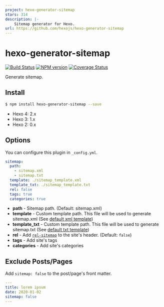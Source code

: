 ```yaml
---
project: hexo-generator-sitemap
stars: 314
description: |-
    Sitemap generator for Hexo.
url: https://github.com/hexojs/hexo-generator-sitemap
---
```


# hexo-generator-sitemap

[![Build Status](https://github.com/hexojs/hexo-generator-sitemap/workflows/Tester/badge.svg)](https://github.com/hexojs/hexo-generator-sitemap/actions?query=workflow%3ATester)
[![NPM version](https://badge.fury.io/js/hexo-generator-sitemap.svg)](https://www.npmjs.com/package/hexo-generator-sitemap)
[![Coverage Status](https://img.shields.io/coveralls/hexojs/hexo-generator-sitemap.svg)](https://coveralls.io/r/hexojs/hexo-generator-sitemap?branch=master)

Generate sitemap.

## Install

``` bash
$ npm install hexo-generator-sitemap --save
```

- Hexo 4: 2.x
- Hexo 3: 1.x
- Hexo 2: 0.x

## Options

You can configure this plugin in `_config.yml`.

``` yaml
sitemap:
  path: 
    - sitemap.xml
    - sitemap.txt
  template: ./sitemap_template.xml
  template_txt: ./sitemap_template.txt
  rel: false
  tags: true
  categories: true
```

- **path** - Sitemap path. (Default: sitemap.xml)
- **template** - Custom template path. This file will be used to generate sitemap.xml (See [default xml template](/sitemap.xml))
- **template_txt** - Custom template path. This file will be used to generate sitemap.txt (See [default txt template](/sitemap.txt))
- **rel** - Add [`rel-sitemap`](http://microformats.org/wiki/rel-sitemap) to the site's header. (Default: `false`)
- **tags** - Add site's tags
- **categories** - Add site's categories

## Exclude Posts/Pages

Add `sitemap: false` to the post/page's front matter.

``` yml
---
title: lorem ipsum
date: 2020-01-02
sitemap: false
---
```

